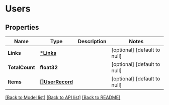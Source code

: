 # Users

## Properties
Name | Type | Description | Notes
------------ | ------------- | ------------- | -------------
**Links** | [***Links**](Links.md) |  | [optional] [default to null]
**TotalCount** | **float32** |  | [optional] [default to null]
**Items** | [**[]UserRecord**](UserRecord.md) |  | [optional] [default to null]

[[Back to Model list]](../README.md#documentation-for-models) [[Back to API list]](../README.md#documentation-for-api-endpoints) [[Back to README]](../README.md)


